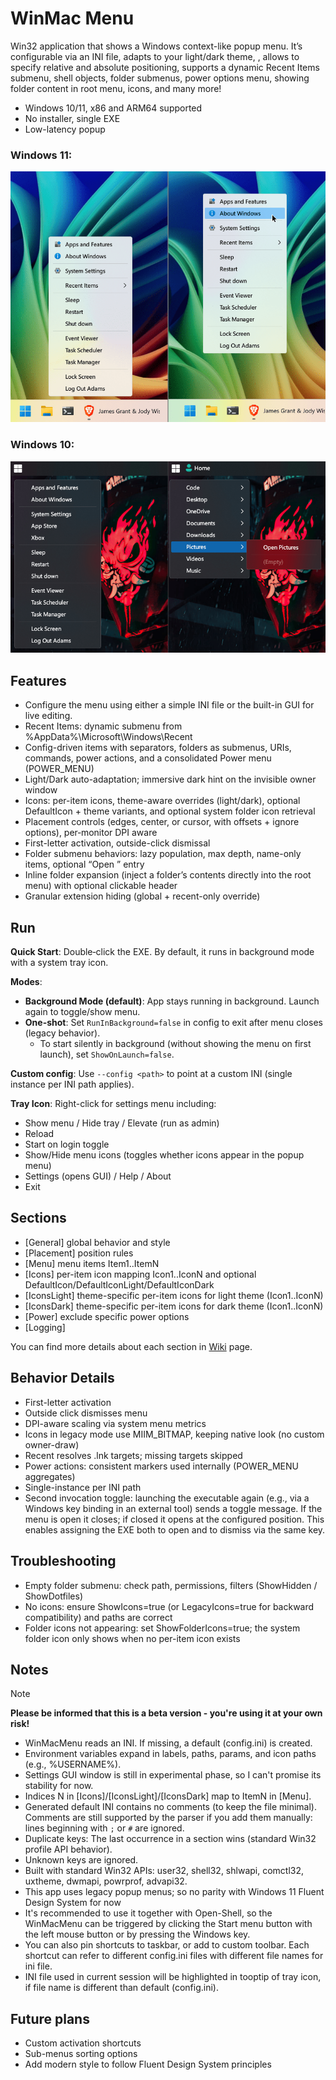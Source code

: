 # WinMac Menu

Win32 application that shows a Windows context-like popup menu. It’s configurable via an INI file, adapts to your light/dark theme, , allows to specify relative and absolute positioning, supports a dynamic Recent Items submenu, shell objects, folder submenus, power options menu, showing folder content in root menu, icons, and many more!


- Windows 10/11, x86 and ARM64 supported
- No installer, single EXE
- Low-latency popup

### Windows 11:
![WinMacMenu screenshot](img/winmacmenu-demo-11.png)
### Windows 10:
![WinMacMenu screenshot](img/winmacmenu-demo-10.png)

## Features

- Configure the menu using either a simple INI file or the built-in GUI for live editing.
- Recent Items: dynamic submenu from %AppData%\Microsoft\Windows\Recent
- Config-driven items with separators, folders as submenus, URIs, commands, power actions, and a consolidated Power menu (POWER_MENU)
- Light/Dark auto-adaptation; immersive dark hint on the invisible owner window
- Icons: per-item icons, theme-aware overrides (light/dark), optional DefaultIcon + theme variants, and optional system folder icon retrieval
- Placement controls (edges, center, or cursor, with offsets + ignore options), per‑monitor DPI aware
- First-letter activation, outside-click dismissal
- Folder submenu behaviors: lazy population, max depth, name-only items, optional “Open <folder>” entry
- Inline folder expansion (inject a folder’s contents directly into the root menu) with optional clickable header
- Granular extension hiding (global + recent-only override)

## Run

**Quick Start**: Double‑click the EXE. By default, it runs in background mode with a system tray icon.

**Modes**:
- **Background Mode (default)**: App stays running in background. Launch again to toggle/show menu.
- **One-shot**: Set `RunInBackground=false` in config to exit after menu closes (legacy behavior).
  - To start silently in background (without showing the menu on first launch), set `ShowOnLaunch=false`.

**Custom config**: Use `--config <path>` to point at a custom INI (single instance per INI path applies).

**Tray Icon**: Right-click for settings menu including:
- Show menu / Hide tray / Elevate (run as admin)
- Reload
- Start on login toggle
- Show/Hide menu icons (toggles whether icons appear in the popup menu)
- Settings (opens GUI) / Help / About
- Exit

## Sections
- [General] global behavior and style
- [Placement] position rules
- [Menu] menu items Item1..ItemN
- [Icons] per-item icon mapping Icon1..IconN and optional DefaultIcon/DefaultIconLight/DefaultIconDark
- [IconsLight] theme-specific per-item icons for light theme (Icon1..IconN)
- [IconsDark] theme-specific per-item icons for dark theme (Icon1..IconN)
- [Power] exclude specific power options
- [Logging]

You can find more details about each section in [Wiki](https://github.com/Asteski/WinMac-Menu/wiki) page.

## Behavior Details
- First-letter activation
- Outside click dismisses menu
- DPI-aware scaling via system menu metrics
- Icons in legacy mode use MIIM_BITMAP, keeping native look (no custom owner-draw)
- Recent resolves .lnk targets; missing targets skipped
- Power actions: consistent markers used internally (POWER_MENU aggregates)
- Single-instance per INI path
- Second invocation toggle: launching the executable again (e.g., via a Windows key binding in an external tool) sends a toggle message. If the menu is open it closes; if closed it opens at the configured position. This enables assigning the EXE both to open and to dismiss via the same key.

## Troubleshooting
- Empty folder submenu: check path, permissions, filters (ShowHidden / ShowDotfiles)
- No icons: ensure ShowIcons=true (or LegacyIcons=true for backward compatibility) and paths are correct
- Folder icons not appearing: set ShowFolderIcons=true; the system folder icon only shows when no per-item icon exists

## Notes
> [!NOTE]
**Please be informed that this is a beta version - you're using it at your own risk!**
- WinMacMenu reads an INI. If missing, a default (config.ini) is created.
- Environment variables expand in labels, paths, params, and icon paths (e.g., %USERNAME%).
- Settings GUI window is still in experimental phase, so I can't promise its stability for now.
- Indices N in [Icons]/[IconsLight]/[IconsDark] map to ItemN in [Menu].
- Generated default INI contains no comments (to keep the file minimal). Comments are still supported by the parser if you add them manually: lines beginning with `;` or `#` are ignored.
- Duplicate keys: The last occurrence in a section wins (standard Win32 profile API behavior).
- Unknown keys are ignored.
- Built with standard Win32 APIs: user32, shell32, shlwapi, comctl32, uxtheme, dwmapi, powrprof, advapi32.
- This app uses legacy popup menus; so no parity with Windows 11 Fluent Design System for now
- It's recommended to use it together with Open-Shell, so the WinMacMenu can be triggered by clicking the Start menu button with the left mouse button or by pressing the Windows key.
- You can also pin shortcuts to taskbar, or add to custom toolbar. Each shortcut can refer to different config.ini files with different file names for ini file.
- INI file used in current session will be highlighted in tooptip of tray icon, if file name is different than default (config.ini).

## Future plans
- Custom activation shortcuts
- Sub-menus sorting options
- Add modern style to follow Fluent Design System principles